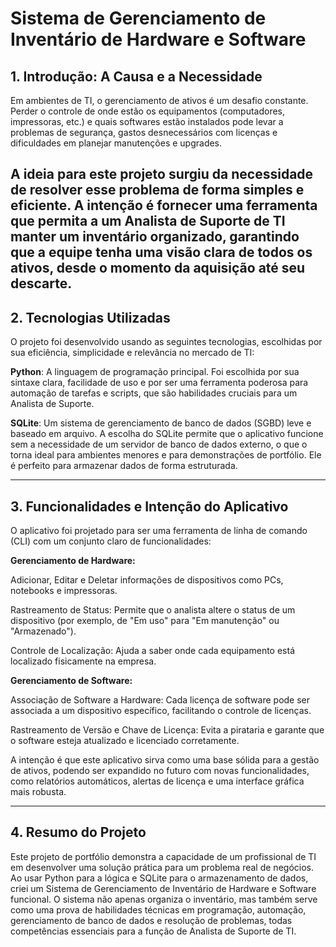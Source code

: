 # Sistema de Gerenciamento de Inventário de Hardware e Software

## 1. Introdução: A Causa e a Necessidade
Em ambientes de TI, o gerenciamento de ativos é um desafio constante. Perder o controle de onde estão os equipamentos (computadores, impressoras, etc.) e quais softwares estão instalados pode levar a problemas de segurança, gastos desnecessários com licenças e dificuldades em planejar manutenções e upgrades.

A ideia para este projeto surgiu da necessidade de resolver esse problema de forma simples e eficiente. A intenção é fornecer uma ferramenta que permita a um Analista de Suporte de TI manter um inventário organizado, garantindo que a equipe tenha uma visão clara de todos os ativos, desde o momento da aquisição até seu descarte.
---
## 2. Tecnologias Utilizadas
O projeto foi desenvolvido usando as seguintes tecnologias, escolhidas por sua eficiência, simplicidade e relevância no mercado de TI:

**Python**: A linguagem de programação principal. Foi escolhida por sua sintaxe clara, facilidade de uso e por ser uma ferramenta poderosa para automação de tarefas e scripts, que são habilidades cruciais para um Analista de Suporte.

**SQLite**: Um sistema de gerenciamento de banco de dados (SGBD) leve e baseado em arquivo. A escolha do SQLite permite que o aplicativo funcione sem a necessidade de um servidor de banco de dados externo, o que o torna ideal para ambientes menores e para demonstrações de portfólio. Ele é perfeito para armazenar dados de forma estruturada.

---
## 3. Funcionalidades e Intenção do Aplicativo
O aplicativo foi projetado para ser uma ferramenta de linha de comando (CLI) com um conjunto claro de funcionalidades:

**Gerenciamento de Hardware:**

Adicionar, Editar e Deletar informações de dispositivos como PCs, notebooks e impressoras.

Rastreamento de Status: Permite que o analista altere o status de um dispositivo (por exemplo, de "Em uso" para "Em manutenção" ou "Armazenado").

Controle de Localização: Ajuda a saber onde cada equipamento está localizado fisicamente na empresa.

**Gerenciamento de Software:**

Associação de Software a Hardware: Cada licença de software pode ser associada a um dispositivo específico, facilitando o controle de licenças.

Rastreamento de Versão e Chave de Licença: Evita a pirataria e garante que o software esteja atualizado e licenciado corretamente.

A intenção é que este aplicativo sirva como uma base sólida para a gestão de ativos, podendo ser expandido no futuro com novas funcionalidades, como relatórios automáticos, alertas de licença e uma interface gráfica mais robusta.

---
## 4. Resumo do Projeto
Este projeto de portfólio demonstra a capacidade de um profissional de TI em desenvolver uma solução prática para um problema real de negócios. Ao usar Python para a lógica e SQLite para o armazenamento de dados, criei um Sistema de Gerenciamento de Inventário de Hardware e Software funcional. O sistema não apenas organiza o inventário, mas também serve como uma prova de habilidades técnicas em programação, automação, gerenciamento de banco de dados e resolução de problemas, todas competências essenciais para a função de Analista de Suporte de TI.